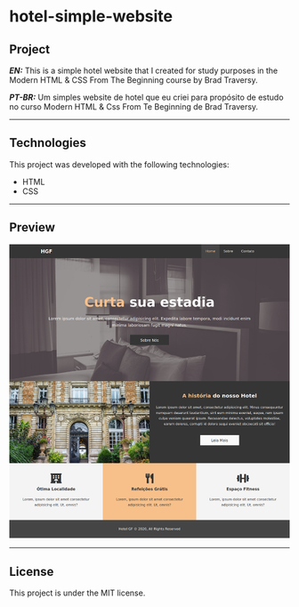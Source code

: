# hotel-simple-website

## Project

***EN:*** This is a simple hotel website that I created for study purposes in the Modern HTML & CSS From The Beginning course by Brad Traversy.

***PT-BR:*** Um simples website de hotel que eu criei para propósito de estudo no curso Modern HTML & Css From Te Beginning de Brad Traversy.
***

## Technologies

This project was developed with the following technologies:

- HTML
- CSS
***
 
## Preview
![preview](preview.png)
***

## License

This project is under the MIT license.
